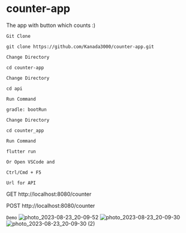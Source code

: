 # counter-app
The app with button which counts :)


`Git Clone`
```
git clone https://github.com/Kanada3000/counter-app.git
```
`Change Directory`
```
cd counter-app
```

`Change Directory`
```
cd api
```
`Run Command`
```
gradle: bootRun
```

`Change Directory`
```
cd counter_app
```

`Run Command`
```
flutter run
```

`Or Open VSCode and`
```
Ctrl/Cmd + F5
```



`Url for API`

GET http://localhost:8080/counter

POST http://localhost:8080/counter



`Demo`
![photo_2023-08-23_20-09-52](https://github.com/Kanada3000/counter-app/assets/40687761/8be46e07-b8fa-42d5-b7e1-ee8facd787d2)
![photo_2023-08-23_20-09-30](https://github.com/Kanada3000/counter-app/assets/40687761/dc5732ce-a927-453a-9a01-add213cbf792)
![photo_2023-08-23_20-09-30 (2)](https://github.com/Kanada3000/counter-app/assets/40687761/70d23a8a-4b66-44b6-b2e1-6392e3334a88)



